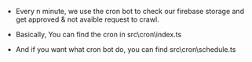 - Every n minute, we use the cron bot to check our firebase storage and get approved & not avaible request to crawl.

- Basically, You can find the cron in src\cron\index.ts

- And if you want what cron bot do, you can find src\cron\schedule.ts